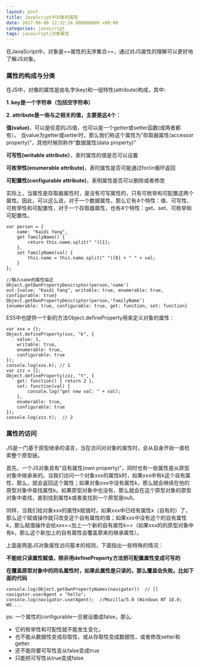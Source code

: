```yaml
---
layout: post
title: JavaScript中对象的属性
date: 2017-06-06 12:32:24.000000000 +09:00
categories: javascript
tags: javascript|对象属性
---
```

在JavaScript中，对象是==属性的无序集合==，通过对JS属性的理解可以更好地了解JS对象。

### 属性的构成与分类

在JS中，对像的属性是由名字(key)和一组特性(attribute)构成，其中:

**1. key是一个字符串（包括空字符串）**

**2. attribute是一些与之相关的值，主要是这4个：**

**值(value)**，可以是任意的JS值，也可以是一个getter或setter函数(或两者都有）。
当value为getter或setter时，那么我们称这个属性为“存取器属性(accessor property)”，其他时候则称作“数据属性(data property)”

**可写性(writable attribute）**，表时属性的值是否可以设置

**可枚举性(enumerable attribute)**，表时属性是否可能通过for/in循环返回

**可配置性(configurable attribute)**，表明属性是否可以删除或者修改


实际上，当属性是存取器属性时，是没有可写属性的，只有可枚举和可配置这两个属性。因此，可以这么说，对于一个数据属性，那么它有4个特性：值、可写性、可枚举性和可配置性，对于一个存取器属性，也有4个特性：get、set、可枚举和可配置性。


```
var person = {
    name: "Kaidi Yang",
    get familyName() {
        return this.name.split(" ")[1];
    },
    set familyName(val) {
        this.name = this.name.split(" ")[0] + " " + val;
    }
};

//输入name的属性描述
Object.getOwnPropertyDescriptor(person,'name')
out-{value: "Kaidi Yang", writable: true, enumerable: true, configurable: true}
Object.getOwnPropertyDescriptor(person,'familyName')
{enumerable: true, configurable: true, get: function, set: function}
```

ES5中也提供一个新的方法Object.defineProperty用来定义对象的属性：

```
var xxx = {};
Object.defineProperty(xxx, "k", {
    value: 1,
    writable: true,
    enumerable: true,
    configurable: true
});
console.log(xxx.k); // 1
var zzz = {};
Object.defineProperty(zzz, "t", {
    get: function() { return 2 },
    set: function(val) {
        console.log("get new val: " + val);
    },
    enumerable: true,
    configurable: true
});
console.log(zzz.t);  // 2
```


### 属性的访问

JS是一门基于原型继承的语言，当在访问对对象的属性时，会从自身开始一直检索整个原型链。


首先，一个JS对象具有“自有属性(own property)”，同时也有一些属性是从原型对象中继承来的。当我们访问一个对象xxx的属性k时，如果xxx中有k这个自有属性，那么，就会返回这个属性；如果对象xxx中没有属性k，那么就会继续在他的原型对象中查找属性k。如果原型对象中也没有，那么就会在这个原型对象的原型对象中查找，直到找到属性k或者查找到一个原型是null。

同样，当我们给对象xxx的属性k赋值时，如果xxx中已经有属性x（自有的）了，那么这个赋值操作就只改变这个自有属性的值；如果xxx中没有这个的自有属性k，那么赋值操作会给xxx==加上一个新的自有属性k==（如果xxx的的原型对象中有k，那么这个新加上的自有属性会覆盖原来的继承属性）。


上面是两是JS对象属性访问基本的规则，下面指出一些特殊的情况：

**不能给只读属性赋值，除非用defineProperty方法把可配置属性变成可写的**

**在覆盖原型对象中的同名属性时，如果此属性是只读的，那么覆盖会失败。比如下面的代码**


```
console.log(Object.getOwnPropertyNames(navigator))  // []  
navigator.userAgent = "hello";  
console.log(navigator.userAgent);  //Mozilla/5.0 (Windows NT 10.0; WO....
```

ps:
一个属性的configurable一旦被设置成false，那么:

- 它的枚举性和可配性就不能发生变化，
- 也不能从数据性变成存取性，或从存取性变成数据性，或者修改setter和getter
- 还不能将要可写性变从false变成true
- 只能把可写性从true变成false


